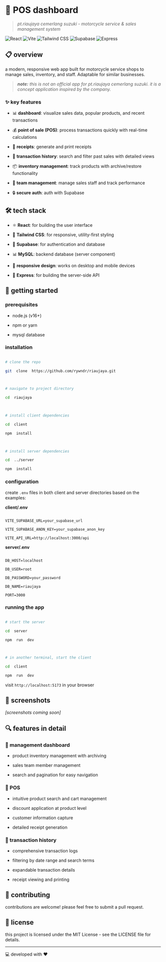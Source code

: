 #  🛵 POS dashboard

>  *pt.riaujaya cemerlang suzuki - motorcycle service & sales management system*

  
![React](https://img.shields.io/badge/-React-61DAFB?style=flat-square&logo=react&logoColor=black)  ![Vite](https://img.shields.io/badge/-Vite-646CFF?style=flat-square&logo=vite&logoColor=white)  ![Tailwind CSS](https://img.shields.io/badge/-Tailwind_CSS-38B2AC?style=flat-square&logo=tailwind-css&logoColor=white)  ![Supabase](https://img.shields.io/badge/-Supabase-3ECF8E?style=flat-square&logo=supabase&logoColor=white)  ![Express](https://img.shields.io/badge/-Express-000000?style=flat-square&logo=express&logoColor=white)

  

##  📋 overview

  

a modern, responsive web app built for motorcycle service shops to manage sales, inventory, and staff. Adaptable for similar businesses.

  

>  **_note:_**  *this is not an official app for pt.riaujaya cemerlang suzuki. it is a concept application inspired by the company.*

  

###  ✨ key features

  

- 📊 **dashboard**: visualize sales data, popular products, and recent transactions

- 💰 **point of sale (POS)**: process transactions quickly with real-time calculations

- 🧾 **receipts**: generate and print receipts

- 📝 **transaction history**: search and filter past sales with detailed views

- 📦 **inventory management**: track products with archive/restore functionality

- 👥 **team management**: manage sales staff and track performance

- 🔒 **secure auth**: auth with Supabase

  

##  🛠️ tech stack

  

- ⚛️ **React**: for building the user interface

- 🎨 **Tailwind CSS**: for responsive, utility-first styling

- 🔐 **Supabase**: for authentication and database

- 📊 **MySQL**: backend database (server component)

- 📱 **responsive design**: works on desktop and mobile devices

- 🚀 **Express**: for building the server-side API

  

##  🚀 getting started

  

###  prerequisites

  

- node.js (v16+)

- npm or yarn

- mysql database

  

###  installation

  

```bash

# clone the repo

git  clone  https://github.com/rywndr/riaujaya.git

  

# navigate to project directory

cd  riaujaya

  

# install client dependencies

cd  client

npm  install

  

# install server dependencies

cd  ../server

npm  install

```

  

###  configuration

  

create `.env` files in both client and server directories based on the examples:

  

**client/.env**

```

VITE_SUPABASE_URL=your_supabase_url

VITE_SUPABASE_ANON_KEY=your_supabase_anon_key

VITE_API_URL=http://localhost:3000/api

```


**server/.env**

```

DB_HOST=localhost

DB_USER=root

DB_PASSWORD=your_password

DB_NAME=riaujaya

PORT=3000

```

###  running the app

  

```bash

# start the server

cd  server

npm  run  dev

  

# in another terminal, start the client

cd  client

npm  run  dev

```
  
visit `http://localhost:5173` in your browser

  

##  📱 screenshots

*[screenshots coming soon]*


##  🔍 features in detail
 

###  💼 management dashboard

- product inventory management with archiving

- sales team member management

- search and pagination for easy navigation

  

###  🧮 POS


- intuitive product search and cart management

- discount application at product level

- customer information capture

- detailed receipt generation

  

###  📜 transaction history

  

- comprehensive transaction logs

- filtering by date range and search terms

- expandable transaction details

- receipt viewing and printing


##  🤝 contributing

contributions are welcome! please feel free to submit a pull request.

##  📄 license

  
this project is licensed under the MIT License - see the LICENSE file for details.

---

💻 developed with ❤️